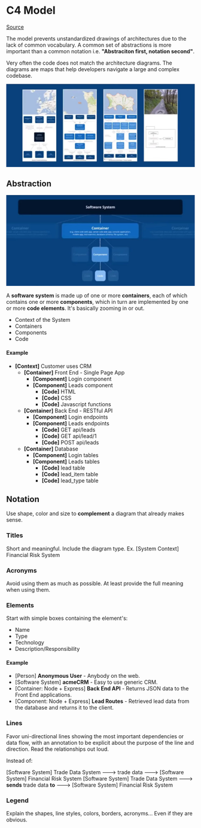 # C4 Model

[Source](https://www.youtube.com/watch?v=1zYK615kepE)

The model prevents unstandardized drawings of architectures due to the lack of common vocabulary. A common set of abstractions is more important than a common notation i.e. **"Abstraciton first, notation second"**.

Very often the code does not match the architecture diagrams. The diagrams are maps that help developers navigate a large and complex codebase.

![TEA](../pics/architecture/architecture_c4model_maps.jpg)

## Abstraction

![TEA](../pics/architecture/architecture_c4model_scope.jpg)

A **software system** is made up of one or more **containers**, each of which contains one or more **components**, which in turn are implemented by one or more **code elements**. It's basically zooming in or out.

- Context of the System
- Containers
- Components
- Code

#### Example

- **[Context]** Customer uses CRM
    - **[Container]** Front End - Single Page App
        - **[Component]** Login component
        - **[Component]** Leads component
            - **[Code]** HTML
            - **[Code]** CSS
            - **[Code]** Javascript functions
    - **[Container]** Back End - RESTful API
        - **[Component]** Login endpoints
        - **[Component]** Leads endpoints
            - **[Code]** GET api/leads
            - **[Code]** GET api/lead/1
            - **[Code]** POST api/leads
    - **[Container]** Database
        - **[Component]** Login tables
        - **[Component]** Leads tables
            - **[Code]** lead table
            - **[Code]** lead_item table
            - **[Code]** lead_type table

## Notation

Use shape, color and size to **complement** a diagram that already makes sense.

### Titles
Short and meaningful. Include the diagram type. Ex. [System Context] Financial Risk System

### Acronyms

Avoid using them as much as possible. At least provide the full meaning when using them.

### Elements

Start with simple boxes containing the element's:
- Name
- Type
- Technology
- Description/Responsibility

#### Example

- [Person] **Anonymous User** - Anybody on the web.
- [Software System] **acmeCRM** - Easy to use generic CRM.
- [Container: Node + Express] **Back End API** - Returns JSON data to the Front End applications.
- [Component: Node + Express] **Lead Routes** - Retrieved lead data from the database and returns it to the client.

### Lines

Favor uni-directional lines showing the most important dependencies or data flow, with an annotation to be explicit about the purpose of the line and direction. Read the relationships out loud.

Instead of:  

[Software System] Trade Data System ---> trade data ---> [Software System] Financial Risk System
[Software System] Trade Data System ---> **sends** trade data **to** ---> [Software System] Financial Risk System
 
### Legend

Explain the shapes, line styles, colors, borders, acronyms... Even if they are obvious.
